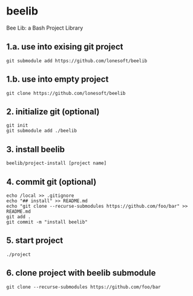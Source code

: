 # beelib
Bee Lib: a Bash Project Library

## 1.a. use into exising git project
`git submodule add https://github.com/lonesoft/beelib`

## 1.b. use into empty project
`git clone https://github.com/lonesoft/beelib`  

## 2. initialize git (optional)
```
git init  
git submodule add ./beelib  
```

## 3. install beelib
`beelib/project-install [project name]`

## 4. commit git (optional) 
```
echo /local >> .gitignore
echo "## install" >> README.md
echo "git clone --recurse-submodules https://github.com/foo/bar" >> README.md
git add .
git commit -m "install beelib"
```

## 5. start project
`./project`

## 6. clone project with beelib submodule
`git clone --recurse-submodules https://github.com/foo/bar`
